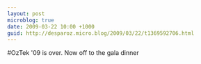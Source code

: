 ```yaml
---
layout: post
microblog: true
date: 2009-03-22 10:00 +1000
guid: http://desparoz.micro.blog/2009/03/22/t1369592706.html
---
```

#OzTek '09 is over.  Now off to the gala dinner
